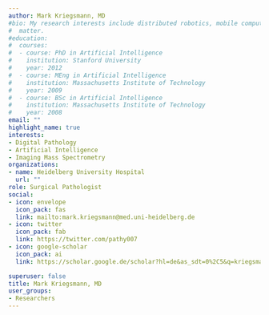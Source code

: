 ```yaml
---
author: Mark Kriegsmann, MD
#bio: My research interests include distributed robotics, mobile computing and programmable
#  matter.
#education:
#  courses:
#  - course: PhD in Artificial Intelligence
#    institution: Stanford University
#    year: 2012
#  - course: MEng in Artificial Intelligence
#    institution: Massachusetts Institute of Technology
#    year: 2009
#  - course: BSc in Artificial Intelligence
#    institution: Massachusetts Institute of Technology
#    year: 2008
email: ""
highlight_name: true
interests:
- Digital Pathology
- Artificial Intelligence
- Imaging Mass Spectrometry
organizations:
- name: Heidelberg University Hospital
  url: ""
role: Surgical Pathologist
social:
- icon: envelope
  icon_pack: fas
  link: mailto:mark.kriegsmann@med.uni-heidelberg.de
- icon: twitter
  icon_pack: fab
  link: https://twitter.com/pathy007
- icon: google-scholar
  icon_pack: ai
  link: https://scholar.google.de/scholar?hl=de&as_sdt=0%2C5&q=kriegsmann+mark&btnG=&oq=kriegsmann+m

superuser: false
title: Mark Kriegsmann, MD
user_groups:
- Researchers
---
```

